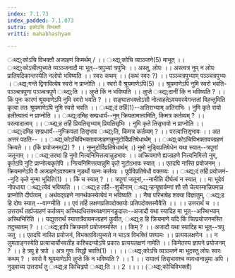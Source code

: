 ```yaml
---
index: 7.1.73
index_padded: 7.1.073
sutra: इकोऽचि विभक्तौ
vritti: mahabhashyam

---
```

 ःथ्द्य;कोऽचि विभक्तौ अज्ग्रहणं किमर्थम् / ।। ःथ्द्य;कोचि व्यञ्ञ्जने(5) माभूत् ।। ःथ्द्य;कोऽचीत्युच्यते व्यञ्ञ्जनादौ मा भूत्--त्रपुभ्यां त्रपुभिः ।। अस्तु, लोपः ।। अस्त्वत्र नुम् न लोपः प्रातिपदिकान्तस्येति नलोपो भविष्यति ।। स्वरः कथम् ।। (कथं स्वरः ?) ।। पञ्ञ्चत्रपुभ्याम् पञ्ञ्चत्रपुभ्यः । ःथ्द्य;गन्ते द्विगावित्येष स्वरो न प्राप्नोति ।। स्वरो वै श्रूयमाणेऽपि(5) ।। श्रूयमाणेऽपि नुमि स्वरो भवति-पञ्ञ्चत्रपुणा पञ्ञ्चत्रपुणे ःथ्द्य;ति ।। लुप्ते किं न भविष्यति ।। लुप्ते ःथ्द्य;दानीं किं न भविष्यति ? ।। किं पुनः कारणं श्रूयमाणेऽपि नुमि स्वरो भवति ? ।। सङ्घातभक्तोऽसौ नोत्सहतेऽवयवस्येगन्ततां विहन्तुमिति कृत्वा ततः श्रूयमाणेऽपि नुमि स्वरो भवति ।। ःथ्द्य;दं तर्हि(1)--अतिराभ्याम् अतिराभिः । नुमि कृते रायो हलीत्यात्वं न प्राप्नोति ।। ःथ्द्य;दमिह सम्प्रधार्यं--नुम् क्रियतामात्वमिति, किमत्र कर्तव्यम् ? ।। परत्वादात्वम् ।। ःथ्द्य;ह तर्हि प्रियतिसृभ्याम् प्रियतिसृभिः । नुमि कृते तिसृभावो न प्राप्नोति ।। ःथ्द्य;दमिह सम्प्रधार्यं--नुम्क्रियतां तिसृभाव ःथ्द्य;ति, किमत्र कर्तव्यम् ? ।। परत्वात्तिसृभावः ।। अत अत्तरं पठति-- ।। ःथ्द्य;कोऽचिविभक्तावज्ग्रहणन्नुम्नुटोर्विप्रतिषेधार्थम् ।। ःथ्द्य;कोऽचिविभक्तावज्ग्रहणं क्रियते ।। (किं प्रयोजनम्(2) ? ।। नुम्नुटोर्विप्रतिषेधार्थम् ।) नुमो नुडि्वप्रतिषेधेन यथा स्यात्--त्रपूणां जतूनाम् ।। ःथ्द्य;तरथा हि नुमो नित्यनिमित्तत्वान्नुडभावः ।। अक्रियमाणे ह्यज्ग्रहणे नित्यनिमित्तो नुम्, कृतेऽपि नुटि प्राप्नोत्यकृतेपि । नित्यनिमित्तत्वान्नुमि कृते नुटोऽभावः स्यात् ।। एतदपि नास्ति प्रयोजनम् । क्रियमाणेऽपि वै अज्ग्रहणेऽवश्यमत्र नुडर्थो यत्नः कर्तव्यः । पूर्वविप्रतिषेधौ वक्तव्यः ।। ःथ्द्य;दं तर्हि प्रयोजनं--नुटि कृते नुम्मा भूदिति(1) ।। किं च स्यात् ? ।। त्रपूणां जतूनां,--नामीति दीर्घत्वं न स्यात् ।। मा भूदेवं नोपधाया ःथ्द्य;त्येवं भविष्यति ।। ःथ्द्य;ह तर्हि--शुचीनाम् ःथ्द्य;न्हन्पूषार्यम्णां शौ सौ चेत्यस्मान्नियमान्न प्राप्नोति दीर्घत्वम् । अर्थवद्ग्रहणे नानर्थकस्येत्येवं न भविष्यति ।। नैषा परिभाषेह शक्या विज्ञातुम्, ःथ्द्य;ह हि दोषः स्यात् --वाग्ग्मीति ।। एवं तर्हि लक्षणप्रतिपदोक्तयोः प्रतिपदोक्तस्यैवैति ।। ।। उत्तरार्थं च ।। उत्तरार्थं तर्ह्यज्ग्रहणं कर्तव्यम् अस्थिदधिसक्थ्यक्ष्णामनङुदात्तः--अजादौ यथा स्यादिह मा भूत्--अस्थिभ्याम् अस्थिभिरिति ।। यद्युत्तरार्थं स्यात्तत्रैवायमज्ग्रहणं कुर्वीत, ःथ्द्य;ह हि क्रियमाणे यदि किं चित्प्रयोजनमस्ति तदुच्यताम् ? ।। ःथ्द्य;हापि क्रियमाणे प्रयोजनमस्ति ।। किम् ? ।। अजादौ यथा स्यादिह मा भूत्--त्रपु जतु ।। एतदपि नास्ति प्रयोजनं, विभक्तावित्युच्यते न चाऽत्र विभक्तिं पश्यामः ।। प्रत्ययलक्षणेन ।। न लुमताङ्गस्येति प्रत्याचार्योभवतीह कश्चिदन्योऽपि प्रकारः प्रत्ययलक्षणं नामेति ।। किमेतस्य ज्ञापने प्रयोजनम् ? ।। हे त्रपु हे त्रपो । अत्र गुणः सिद्धौ भवति(1) ।। ।। ःथ्द्य;कोऽचि व्यञ्ञ्जने मा भूदस्तु लोपः स्वरः कथम् ? । स्वरो वै श्रूयमाणेऽपि लुप्ते किं न भविष्यति ? ।। 1 ।। रायात्वं तिसृभावश्च व्यवधानान्नुमा अपि । नुड्वाच्य उत्तरार्थं तु ःथ्द्य;ह किचित्र्रपो ःथ्द्य;ति ।। 2 ।।।। (ःथ्द्य;कोचिविभक्तौ) 